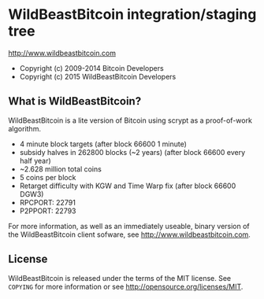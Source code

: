 WildBeastBitcoin integration/staging tree
================================

http://www.wildbeastbitcoin.com

 - Copyright (c) 2009-2014 Bitcoin Developers
 - Copyright (c) 2015 WildBeastBitcoin Developers

What is WildBeastBitcoin?
----------------

WildBeastBitcoin is a lite version of Bitcoin using scrypt as a proof-of-work algorithm.
 - 4 minute block targets (after block 66600 1 minute)
 - subsidy halves in 262800 blocks (~2 years) (after block 66600 every half year)
 - ~2.628 million total coins
 - 5 coins per block
 - Retarget difficulty with KGW and Time Warp fix (after block 66600 DGW3)
 - RPCPORT: 22791
 - P2PPORT: 22793

For more information, as well as an immediately useable, binary version of
the WildBeastBitcoin client sofware, see http://www.wildbeastbitcoin.com.

License
-------

WildBeastBitcoin is released under the terms of the MIT license. See `COPYING` for more
information or see http://opensource.org/licenses/MIT.
